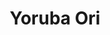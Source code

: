 ---
title: Yoruba Ori
description: ""
create_date: 2022-03-29
last_edit_date: 2022-03-29
wikipedia: 
youtube: 
search: 
tags:
---